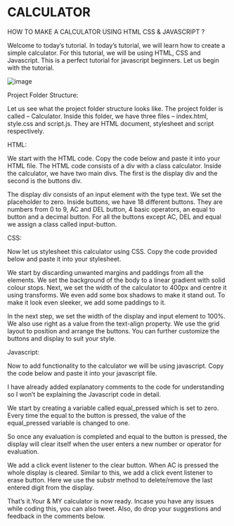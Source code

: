 # CALCULATOR
HOW TO MAKE A CALCULATOR USING HTML CSS & JAVASCRIPT ?

Welcome to today’s tutorial. In today’s tutorial, we will learn how to create a simple calculator. For this tutorial, we will be using HTML, CSS and Javascript. This is a perfect tutorial for javascript beginners. Let us begin with the tutorial.

![image](https://user-images.githubusercontent.com/60469322/164974001-1bd4b520-4543-4c54-a84a-6c9d7df31dc3.png)

Project Folder Structure:

Let us see what the project folder structure looks like. The project folder is called – Calculator. Inside this folder, we have three files – index.html, style.css and script.js. They are HTML document, stylesheet and script respectively.

HTML:

We start with the HTML code. Copy the code below and paste it into your HTML file.
The HTML code consists of a div with a class calculator. Inside the calculator, we have two main divs. The first is the display div and the second is the buttons div.

The display div consists of an input element with the type text. We set the placeholder to zero.
Inside buttons, we have 18 different buttons. They are numbers from 0 to 9, AC and DEL button, 4 basic operators, an equal to button and a decimal button. For all the buttons except AC, DEL and equal we assign a class called input-button.




CSS:

Now let us stylesheet this calculator using CSS. Copy the code provided below and paste it into your stylesheet.

We start by discarding unwanted margins and paddings from all the elements. We set the background of the body to a linear gradient with solid colour stops.
Next, we set the width of the calculator to 400px and centre it using transforms. We even add some box shadows to make it stand out. To make it look even sleeker, we add some paddings to it.

In the next step, we set the width of the display and input element to 100%. We also use right as a value from the text-align property. We use the grid layout to position and arrange the buttons. You can further customize the buttons and display to suit your style.


Javascript:

Now to add functionality to the calculator we will be using javascript. Copy the code below and paste it into your javascript file.

I have already added explanatory comments to the code for understanding so I won’t be explaining the Javascript code in detail.


We start by creating a variable called equal_pressed which is set to zero. Every time the equal to the button is pressed, the value of the equal_pressed variable is changed to one.

So once any evaluation is completed and equal to the button is pressed, the display will clear itself when the user enters a new number or operator for evaluation.

We add a click event listener to the clear button. When AC is pressed the whole display is cleared. Similar to this, we add a click event listener to erase button. Here we use the substr method to delete/remove the last entered digit from the display.



That’s it.Your & MY calculator is now ready. Incase you have any issues while coding this, you can also tweet. Also, do drop your suggestions and feedback in the comments below.

